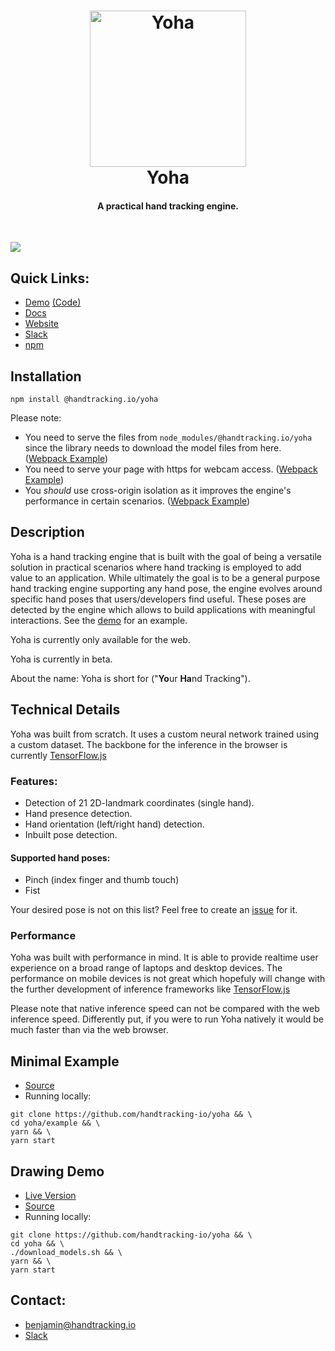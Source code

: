<h1 align="center">
  <img src="./logo.png" alt="Yoha" height="250px">
  <br>
  Yoha 
  <br>
</h1>
<h4 align="center">A practical hand tracking engine. </h4>
<br>

<img src="https://user-images.githubusercontent.com/7460509/136609045-827ec14b-a94a-4477-b064-b1c9488754f6.gif"></img>

<h2>
  Quick Links:
</h2>
<ul>
  <li><a href="https://handtracking.io/draw_demo" target="_blank">Demo</a> <a href="https://github.com/handtracking-io/yoha/blob/master/src/demos/draw/entry.ts">(Code)</a></li>
  <li><a href="https://github.com/handtracking-io/yoha/tree/master/docs">Docs</a></li>
  <li><a href="https://handtracking.io">Website</a></li>
  <li><a href="https://join.slack.com/t/handtrackingio/shared_invite/zt-x4y5rbls-6_1IDAlndbXvIoaWZqcLIA">Slack</a></li>
  <li><a href="https://www.npmjs.com/package/@handtracking.io/yoha">npm</a></li>
</ul>

<h2>Installation</h2>

`npm install @handtracking.io/yoha`

Please note:

- You need to serve the files from `node_modules/@handtracking.io/yoha` since the library needs to download the model files from here. (<a href="https://github.com/handtracking-io/yoha/blob/1aa0217e63a66113b2517bbca2cb60967881e505/webpack.config.js#L48">Webpack Example</a>)
- You need to serve your page with https for webcam access. (<a href="https://github.com/handtracking-io/yoha/blob/1aa0217e63a66113b2517bbca2cb60967881e505/webpack.config.js#L20">Webpack Example</a>)
- You <i>should</i> use cross-origin isolation as it improves the engine's performance in certain scenarios. (<a href="https://github.com/handtracking-io/yoha/blob/1aa0217e63a66113b2517bbca2cb60967881e505/webpack.config.js#L15">Webpack Example</a>)

<h2>Description</h2>

Yoha is a hand tracking engine that is built with the goal of being a versatile solution
in practical scenarios where hand tracking is employed to add value to
an application. While ultimately the goal is to be a general purpose hand
tracking engine supporting any hand pose, the engine evolves
around specific hand poses that users/developers find useful. These poses 
are detected by the engine which allows to build applications with meaningful interactions. 
See the <a href="https://handtracking.io/draw_demo" target="_blank">demo</a> for an example.

Yoha is currently only available for the web.

Yoha is currently in beta.

About the name: Yoha is short for ("<b>Yo</b>ur <b>Ha</b>nd Tracking").

## Technical Details

Yoha was built from scratch. It uses a custom neural
network trained using a custom dataset. The backbone for the
inference in the browser is currently <a
target="_blank" href="https://github.com/tensorflow/tfjs">TensorFlow.js</a> 

### Features:

<ul>
  <li>Detection of 21 2D-landmark coordinates (single hand).</li>
  <li>Hand presence detection.</li>
  <li>Hand orientation (left/right hand) detection.</li>
  <li>Inbuilt pose detection.</li>
</ul>

#### Supported hand poses:

<ul>
  <li>Pinch (index finger and thumb touch)</li>
  <li>Fist</li>
</ul>

Your desired pose is not on this list? Feel free to create an <a href="https://github.com/handtracking-io/yoha/issues/new/choose">issue</a> for it.

### Performance

Yoha was built with performance in mind. It is able to provide realtime user
experience on a broad range of laptops and desktop devices. The performance
on mobile devices is not great which hopefuly will change with the further
development of inference frameworks like 
<a target="_blank" href="https://github.com/tensorflow/tfjs">TensorFlow.js</a>

Please note that native inference speed can not be compared
with the web inference speed. Differently put, if you were to 
run Yoha natively it would be much faster than via the web
browser.

## Minimal Example

- [Source](https://github.com/handtracking-io/yoha/tree/main/example/)
- Running locally:

```
git clone https://github.com/handtracking-io/yoha && \
cd yoha/example && \
yarn && \
yarn start
```

## Drawing Demo

- [Live Version](https://handtracking.io/draw_demo)
- [Source](https://github.com/handtracking-io/yoha/tree/main/src/demos/draw)
- Running locally:
```
git clone https://github.com/handtracking-io/yoha && \
cd yoha && \
./download_models.sh && \
yarn && \
yarn start
```

## Contact:
- <a href="mailto:benjamin@handtracking.io">benjamin@handtracking.io</a>
- <a href="https://join.slack.com/t/handtrackingio/shared_invite/zt-x4y5rbls-6_1IDAlndbXvIoaWZqcLIA">Slack</a>

